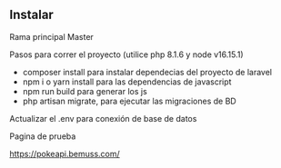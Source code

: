 ## Instalar

Rama principal Master

Pasos para correr el proyecto (utilice php 8.1.6 y node v16.15.1)

- composer install para instalar dependecias del proyecto de laravel
- npm i o yarn install para las dependencias de javascript
- npm run build para generar los js
- php artisan migrate, para ejecutar las migraciones de BD

Actualizar el .env para conexión de base de datos

Pagina de prueba

https://pokeapi.bemuss.com/